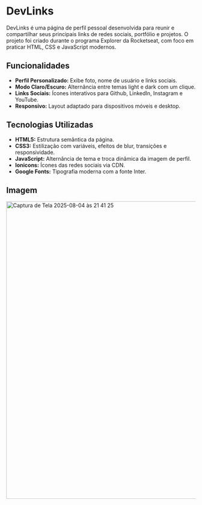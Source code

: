# DevLinks

DevLinks é uma página de perfil pessoal desenvolvida para reunir e compartilhar seus principais links de redes sociais, portfólio e projetos. O projeto foi criado durante o programa Explorer da Rocketseat, com foco em praticar HTML, CSS e JavaScript modernos.

## Funcionalidades

- **Perfil Personalizado:** Exibe foto, nome de usuário e links sociais.
- **Modo Claro/Escuro:** Alternância entre temas light e dark com um clique.
- **Links Sociais:** Ícones interativos para Github, LinkedIn, Instagram e YouTube.
- **Responsivo:** Layout adaptado para dispositivos móveis e desktop.

## Tecnologias Utilizadas

- **HTML5:** Estrutura semântica da página.
- **CSS3:** Estilização com variáveis, efeitos de blur, transições e responsividade.
- **JavaScript:** Alternância de tema e troca dinâmica da imagem de perfil.
- **Ionicons:** Ícones das redes sociais via CDN.
- **Google Fonts:** Tipografia moderna com a fonte Inter.

## Imagem

<img width="577" height="791" alt="Captura de Tela 2025-08-04 às 21 41 25" src="https://github.com/user-attachments/assets/efb90e19-1d4a-4b89-81a1-3b3b375bf90d" />
